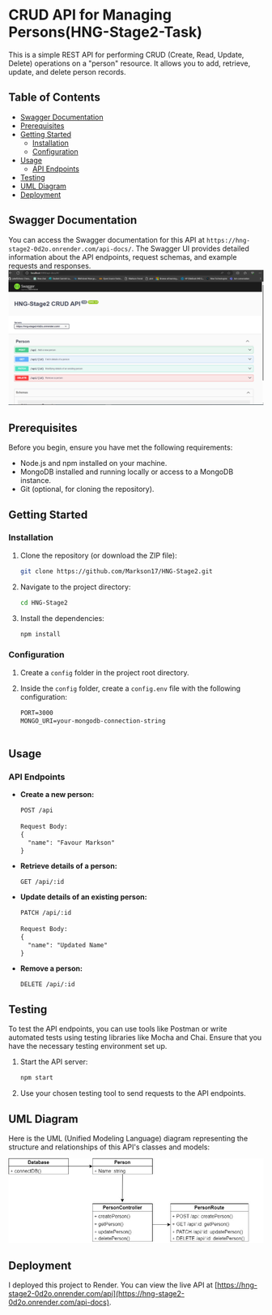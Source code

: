 # CRUD API for Managing Persons(HNG-Stage2-Task)

This is a simple REST API for performing CRUD (Create, Read, Update, Delete) operations on a "person" resource. It allows you to add, retrieve, update, and delete person records.

## Table of Contents

- [Swagger Documentation](#swagger-documentation)
- [Prerequisites](#prerequisites)
- [Getting Started](#getting-started)
  - [Installation](#installation)
  - [Configuration](#configuration)
- [Usage](#usage)
  - [API Endpoints](#api-endpoints)
- [Testing](#testing)
- [UML Diagram](#uml-diagram)
- [Deployment](#deployment)

## Swagger Documentation

You can access the Swagger documentation for this API at `https://hng-stage2-0d2o.onrender.com/api-docs/`. The Swagger UI provides detailed information about the API endpoints, request schemas, and example requests and responses.
![Swagger Documentation of CRUD API](swagger-docs.png)

## Prerequisites

Before you begin, ensure you have met the following requirements:

- Node.js and npm installed on your machine.
- MongoDB installed and running locally or access to a MongoDB instance.
- Git (optional, for cloning the repository).

## Getting Started

### Installation

1. Clone the repository (or download the ZIP file):

   ```bash
   git clone https://github.com/Markson17/HNG-Stage2.git
   ```

2. Navigate to the project directory:

   ```bash
   cd HNG-Stage2
   ```

3. Install the dependencies:

   ```bash
   npm install
   ```

### Configuration

1. Create a `config` folder in the project root directory.

2. Inside the `config` folder, create a `config.env` file with the following configuration:

   ```plaintext
   PORT=3000
   MONGO_URI=your-mongodb-connection-string


## Usage

### API Endpoints

- **Create a new person:**

  ```http
  POST /api

  Request Body:
  {
    "name": "Favour Markson"
  }
  ```

- **Retrieve details of a person:**

  ```http
  GET /api/:id
  ```

- **Update details of an existing person:**

  ```http
  PATCH /api/:id

  Request Body:
  {
    "name": "Updated Name"
  }
  ```

- **Remove a person:**

  ```http
  DELETE /api/:id
  ```

## Testing

To test the API endpoints, you can use tools like Postman or write automated tests using testing libraries like Mocha and Chai. Ensure that you have the necessary testing environment set up.

1. Start the API server:

   ```bash
   npm start
   ```

2. Use your chosen testing tool to send requests to the API endpoints.

## UML Diagram

Here is the UML (Unified Modeling Language) diagram representing the structure and relationships of this API's classes and models:

![UML Diagram](CRUD.jpg)


## Deployment

I deployed this project to Render. You can view the live API at [https://hng-stage2-0d2o.onrender.com/api](https://hng-stage2-0d2o.onrender.com/api-docs).
